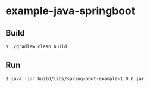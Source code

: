 # example-java-springboot

## Build

```sh
$ ./gradlew clean build
```

## Run

```sh
$ java -jar build/libs/spring-boot-example-1.0.0.jar
```

